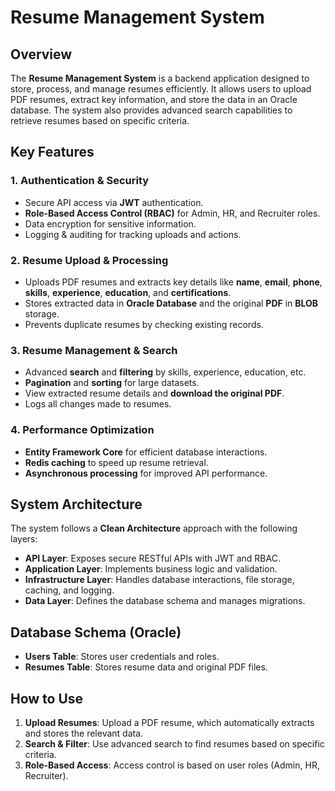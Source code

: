 # Resume Management System

## Overview
The **Resume Management System** is a backend application designed to store, process, and manage resumes efficiently. It allows users to upload PDF resumes, extract key information, and store the data in an Oracle database. The system also provides advanced search capabilities to retrieve resumes based on specific criteria.

## Key Features

### 1. Authentication & Security
- Secure API access via **JWT** authentication.
- **Role-Based Access Control (RBAC)** for Admin, HR, and Recruiter roles.
- Data encryption for sensitive information.
- Logging & auditing for tracking uploads and actions.

### 2. Resume Upload & Processing
- Uploads PDF resumes and extracts key details like **name**, **email**, **phone**, **skills**, **experience**, **education**, and **certifications**.
- Stores extracted data in **Oracle Database** and the original **PDF** in **BLOB** storage.
- Prevents duplicate resumes by checking existing records.

### 3. Resume Management & Search
- Advanced **search** and **filtering** by skills, experience, education, etc.
- **Pagination** and **sorting** for large datasets.
- View extracted resume details and **download the original PDF**.
- Logs all changes made to resumes.

### 4. Performance Optimization
- **Entity Framework Core** for efficient database interactions.
- **Redis caching** to speed up resume retrieval.
- **Asynchronous processing** for improved API performance.

## System Architecture

The system follows a **Clean Architecture** approach with the following layers:
- **API Layer**: Exposes secure RESTful APIs with JWT and RBAC.
- **Application Layer**: Implements business logic and validation.
- **Infrastructure Layer**: Handles database interactions, file storage, caching, and logging.
- **Data Layer**: Defines the database schema and manages migrations.

## Database Schema (Oracle)

- **Users Table**: Stores user credentials and roles.
- **Resumes Table**: Stores resume data and original PDF files.

## How to Use

1. **Upload Resumes**: Upload a PDF resume, which automatically extracts and stores the relevant data.
2. **Search & Filter**: Use advanced search to find resumes based on specific criteria.
3. **Role-Based Access**: Access control is based on user roles (Admin, HR, Recruiter).

